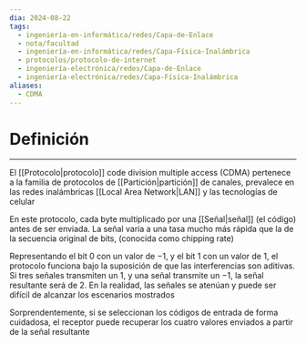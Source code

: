 ```yaml
---
dia: 2024-08-22
tags:
  - ingeniería-en-informática/redes/Capa-de-Enlace
  - nota/facultad
  - ingeniería-en-informática/redes/Capa-Física-Inalámbrica
  - protocolos/protocolo-de-internet
  - ingeniería-electrónica/redes/Capa-de-Enlace
  - ingeniería-electrónica/redes/Capa-Física-Inalámbrica
aliases:
  - CDMA
---
```

# Definición
---
El [[Protocolo|protocolo]] code division multiple access (CDMA) pertenece a la familia de protocolos de [[Partición|partición]] de canales, prevalece en las redes inalámbricas [[Local Area Network|LAN]] y las tecnologías de celular

En este protocolo, cada byte multiplicado por una [[Señal|señal]] (el código) antes de ser enviada. La señal varía a una tasa mucho más rápida que la de la secuencia original de bits, (conocida como chipping rate)

Representando el bit $0$ con un valor de $-1$, y el bit $1$ con un valor de $1$, el protocolo funciona bajo la suposición de que las interferencias son aditivas. Si tres señales transmiten un $1$, y una señal transmite un $-1$, la señal resultante será de $2$. En la realidad, las señales se atenúan y puede ser difícil de alcanzar los escenarios mostrados

Sorprendentemente, si se seleccionan los códigos de entrada de forma cuidadosa, el receptor puede recuperar los cuatro valores enviados a partir de la señal resultante